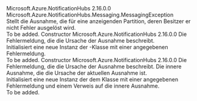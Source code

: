 <Type Name="PartitionNotOwnedException" FullName="Microsoft.Azure.NotificationHubs.Messaging.PartitionNotOwnedException">
  <TypeSignature Language="C#" Value="public sealed class PartitionNotOwnedException : Microsoft.Azure.NotificationHubs.Messaging.MessagingException" />
  <TypeSignature Language="ILAsm" Value=".class public auto ansi serializable sealed beforefieldinit PartitionNotOwnedException extends Microsoft.Azure.NotificationHubs.Messaging.MessagingException" />
  <TypeSignature Language="DocId" Value="T:Microsoft.Azure.NotificationHubs.Messaging.PartitionNotOwnedException" />
  <TypeSignature Language="VB.NET" Value="Public NotInheritable Class PartitionNotOwnedException&#xA;Inherits MessagingException" />
  <TypeSignature Language="F#" Value="type PartitionNotOwnedException = class&#xA;    inherit MessagingException" />
  <AssemblyInfo>
    <AssemblyName>Microsoft.Azure.NotificationHubs</AssemblyName>
    <AssemblyVersion>2.16.0.0</AssemblyVersion>
  </AssemblyInfo>
  <Base>
    <BaseTypeName>Microsoft.Azure.NotificationHubs.Messaging.MessagingException</BaseTypeName>
  </Base>
  <Interfaces />
  <Docs>
    <summary>Stellt die Ausnahme, die für eine anzeigenden Partition, deren Besitzer er nicht Fehler ausgelöst wird.</summary>
    <remarks>To be added.</remarks>
  </Docs>
  <Members>
    <Member MemberName=".ctor">
      <MemberSignature Language="C#" Value="public PartitionNotOwnedException (string message);" />
      <MemberSignature Language="ILAsm" Value=".method public hidebysig specialname rtspecialname instance void .ctor(string message) cil managed" />
      <MemberSignature Language="DocId" Value="M:Microsoft.Azure.NotificationHubs.Messaging.PartitionNotOwnedException.#ctor(System.String)" />
      <MemberSignature Language="VB.NET" Value="Public Sub New (message As String)" />
      <MemberSignature Language="F#" Value="new Microsoft.Azure.NotificationHubs.Messaging.PartitionNotOwnedException : string -&gt; Microsoft.Azure.NotificationHubs.Messaging.PartitionNotOwnedException" Usage="new Microsoft.Azure.NotificationHubs.Messaging.PartitionNotOwnedException message" />
      <MemberType>Constructor</MemberType>
      <AssemblyInfo>
        <AssemblyName>Microsoft.Azure.NotificationHubs</AssemblyName>
        <AssemblyVersion>2.16.0.0</AssemblyVersion>
      </AssemblyInfo>
      <Parameters>
        <Parameter Name="message" Type="System.String" />
      </Parameters>
      <Docs>
        <param name="message">Die Fehlermeldung, die die Ursache der Ausnahme beschreibt.</param>
        <summary>Initialisiert eine neue Instanz der <see cref="T:Microsoft.Azure.NotificationHubs.Messaging.PartitionNotOwnedException" />-Klasse mit einer angegebenen Fehlermeldung.</summary>
        <remarks>To be added.</remarks>
      </Docs>
    </Member>
    <Member MemberName=".ctor">
      <MemberSignature Language="C#" Value="public PartitionNotOwnedException (string message, Exception innerException);" />
      <MemberSignature Language="ILAsm" Value=".method public hidebysig specialname rtspecialname instance void .ctor(string message, class System.Exception innerException) cil managed" />
      <MemberSignature Language="DocId" Value="M:Microsoft.Azure.NotificationHubs.Messaging.PartitionNotOwnedException.#ctor(System.String,System.Exception)" />
      <MemberSignature Language="VB.NET" Value="Public Sub New (message As String, innerException As Exception)" />
      <MemberSignature Language="F#" Value="new Microsoft.Azure.NotificationHubs.Messaging.PartitionNotOwnedException : string * Exception -&gt; Microsoft.Azure.NotificationHubs.Messaging.PartitionNotOwnedException" Usage="new Microsoft.Azure.NotificationHubs.Messaging.PartitionNotOwnedException (message, innerException)" />
      <MemberType>Constructor</MemberType>
      <AssemblyInfo>
        <AssemblyName>Microsoft.Azure.NotificationHubs</AssemblyName>
        <AssemblyVersion>2.16.0.0</AssemblyVersion>
      </AssemblyInfo>
      <Parameters>
        <Parameter Name="message" Type="System.String" />
        <Parameter Name="innerException" Type="System.Exception" />
      </Parameters>
      <Docs>
        <param name="message">Die Fehlermeldung, die die Ursache der Ausnahme beschreibt.</param>
        <param name="innerException">Die innere Ausnahme, die die Ursache der aktuellen Ausnahme ist.</param>
        <summary>Initialisiert eine neue Instanz der dem <see cref="T:Microsoft.Azure.NotificationHubs.Messaging.PartitionNotOwnedException" /> Klasse mit einer angegebenen Fehlermeldung und einem Verweis auf die innere Ausnahme.</summary>
        <remarks>To be added.</remarks>
      </Docs>
    </Member>
  </Members>
</Type>